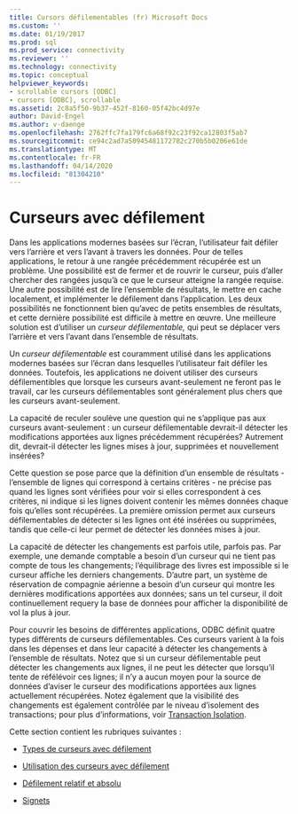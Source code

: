 ```yaml
---
title: Cursors défilementables (fr) Microsoft Docs
ms.custom: ''
ms.date: 01/19/2017
ms.prod: sql
ms.prod_service: connectivity
ms.reviewer: ''
ms.technology: connectivity
ms.topic: conceptual
helpviewer_keywords:
- scrollable cursors [ODBC]
- cursors [ODBC], scrollable
ms.assetid: 2c8a5f50-9b37-452f-8160-05f42bc4d97e
author: David-Engel
ms.author: v-daenge
ms.openlocfilehash: 2762ffc7fa179fc6a68f92c23f92ca12803f5ab7
ms.sourcegitcommit: ce94c2ad7a50945481172782c270b5b0206e61de
ms.translationtype: MT
ms.contentlocale: fr-FR
ms.lasthandoff: 04/14/2020
ms.locfileid: "81304210"
---
```

# <a name="scrollable-cursors"></a>Curseurs avec défilement
Dans les applications modernes basées sur l’écran, l’utilisateur fait défiler vers l’arrière et vers l’avant à travers les données. Pour de telles applications, le retour à une rangée précédemment récupérée est un problème. Une possibilité est de fermer et de rouvrir le curseur, puis d’aller chercher des rangées jusqu’à ce que le curseur atteigne la rangée requise. Une autre possibilité est de lire l’ensemble de résultats, le mettre en cache localement, et implémenter le défilement dans l’application. Les deux possibilités ne fonctionnent bien qu’avec de petits ensembles de résultats, et cette dernière possibilité est difficile à mettre en œuvre. Une meilleure solution est d’utiliser un *curseur défilementable,* qui peut se déplacer vers l’arrière et vers l’avant dans l’ensemble de résultats.  
  
 Un *curseur défilementable* est couramment utilisé dans les applications modernes basées sur l’écran dans lesquelles l’utilisateur fait défiler les données. Toutefois, les applications ne doivent utiliser des curseurs défilementibles que lorsque les curseurs avant-seulement ne feront pas le travail, car les curseurs défilementables sont généralement plus chers que les curseurs avant-seulement.  
  
 La capacité de reculer soulève une question qui ne s’applique pas aux curseurs avant-seulement : un curseur défilementable devrait-il détecter les modifications apportées aux lignes précédemment récupérées? Autrement dit, devrait-il détecter les lignes mises à jour, supprimées et nouvellement insérées?  
  
 Cette question se pose parce que la définition d’un ensemble de résultats - l’ensemble de lignes qui correspond à certains critères - ne précise pas quand les lignes sont vérifiées pour voir si elles correspondent à ces critères, ni indique si les lignes doivent contenir les mêmes données chaque fois qu’elles sont récupérées. La première omission permet aux curseurs défilementables de détecter si les lignes ont été insérées ou supprimées, tandis que celle-ci leur permet de détecter les données mises à jour.  
  
 La capacité de détecter les changements est parfois utile, parfois pas. Par exemple, une demande comptable a besoin d’un curseur qui ne tient pas compte de tous les changements; l’équilibrage des livres est impossible si le curseur affiche les derniers changements. D’autre part, un système de réservation de compagnie aérienne a besoin d’un curseur qui montre les dernières modifications apportées aux données; sans un tel curseur, il doit continuellement requery la base de données pour afficher la disponibilité de vol la plus à jour.  
  
 Pour couvrir les besoins de différentes applications, ODBC définit quatre types différents de curseurs défilementables. Ces curseurs varient à la fois dans les dépenses et dans leur capacité à détecter les changements à l’ensemble de résultats. Notez que si un curseur défilementable peut détecter les changements aux lignes, il ne peut les détecter que lorsqu’il tente de réfélévoir ces lignes; il n’y a aucun moyen pour la source de données d’aviser le curseur des modifications apportées aux lignes actuellement récupérées. Notez également que la visibilité des changements est également contrôlée par le niveau d’isolement des transactions; pour plus d’informations, voir [Transaction Isolation](../../../odbc/reference/develop-app/transaction-isolation.md).  
  
 Cette section contient les rubriques suivantes :  
  
-   [Types de curseurs avec défilement](../../../odbc/reference/develop-app/scrollable-cursor-types.md)  
  
-   [Utilisation des curseurs avec défilement](../../../odbc/reference/develop-app/using-scrollable-cursors.md)  
  
-   [Défilement relatif et absolu](../../../odbc/reference/develop-app/relative-and-absolute-scrolling.md)  
  
-   [Signets](../../../odbc/reference/develop-app/bookmarks-odbc.md)
